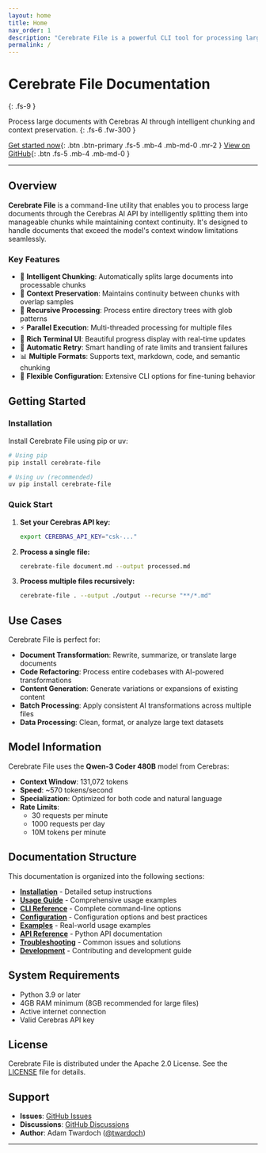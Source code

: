 ```yaml
---
layout: home
title: Home
nav_order: 1
description: "Cerebrate File is a powerful CLI tool for processing large documents with Cerebras AI"
permalink: /
---
```


# Cerebrate File Documentation
{: .fs-9 }

Process large documents with Cerebras AI through intelligent chunking and context preservation.
{: .fs-6 .fw-300 }

[Get started now](#getting-started){: .btn .btn-primary .fs-5 .mb-4 .mb-md-0 .mr-2 } [View on GitHub](https://github.com/twardoch/cerebrate-file){: .btn .fs-5 .mb-4 .mb-md-0 }

---

## Overview

**Cerebrate File** is a command-line utility that enables you to process large documents through the Cerebras AI API by intelligently splitting them into manageable chunks while maintaining context continuity. It's designed to handle documents that exceed the model's context window limitations seamlessly.

### Key Features

- 🧩 **Intelligent Chunking**: Automatically splits large documents into processable chunks
- 🔗 **Context Preservation**: Maintains continuity between chunks with overlap samples
- 📁 **Recursive Processing**: Process entire directory trees with glob patterns
- ⚡ **Parallel Execution**: Multi-threaded processing for multiple files
- 🎨 **Rich Terminal UI**: Beautiful progress display with real-time updates
- 🔄 **Automatic Retry**: Smart handling of rate limits and transient failures
- 📊 **Multiple Formats**: Supports text, markdown, code, and semantic chunking
- 🎯 **Flexible Configuration**: Extensive CLI options for fine-tuning behavior

## Getting Started

### Installation

Install Cerebrate File using pip or uv:

```bash
# Using pip
pip install cerebrate-file

# Using uv (recommended)
uv pip install cerebrate-file
```

### Quick Start

1. **Set your Cerebras API key:**
   ```bash
   export CEREBRAS_API_KEY="csk-..."
   ```

2. **Process a single file:**
   ```bash
   cerebrate-file document.md --output processed.md
   ```

3. **Process multiple files recursively:**
   ```bash
   cerebrate-file . --output ./output --recurse "**/*.md"
   ```

## Use Cases

Cerebrate File is perfect for:

- **Document Transformation**: Rewrite, summarize, or translate large documents
- **Code Refactoring**: Process entire codebases with AI-powered transformations
- **Content Generation**: Generate variations or expansions of existing content
- **Batch Processing**: Apply consistent AI transformations across multiple files
- **Data Processing**: Clean, format, or analyze large text datasets

## Model Information

Cerebrate File uses the **Qwen-3 Coder 480B** model from Cerebras:

- **Context Window**: 131,072 tokens
- **Speed**: ~570 tokens/second
- **Specialization**: Optimized for both code and natural language
- **Rate Limits**:
  - 30 requests per minute
  - 1000 requests per day
  - 10M tokens per minute

## Documentation Structure

This documentation is organized into the following sections:

- **[Installation](installation/)** - Detailed setup instructions
- **[Usage Guide](usage/)** - Comprehensive usage examples
- **[CLI Reference](cli-reference/)** - Complete command-line options
- **[Configuration](configuration/)** - Configuration options and best practices
- **[Examples](examples/)** - Real-world usage examples
- **[API Reference](api-reference/)** - Python API documentation
- **[Troubleshooting](troubleshooting/)** - Common issues and solutions
- **[Development](development/)** - Contributing and development guide

## System Requirements

- Python 3.9 or later
- 4GB RAM minimum (8GB recommended for large files)
- Active internet connection
- Valid Cerebras API key

## License

Cerebrate File is distributed under the Apache 2.0 License. See the [LICENSE](https://github.com/twardoch/cerebrate-file/blob/main/LICENSE) file for details.

## Support

- **Issues**: [GitHub Issues](https://github.com/twardoch/cerebrate-file/issues)
- **Discussions**: [GitHub Discussions](https://github.com/twardoch/cerebrate-file/discussions)
- **Author**: Adam Twardoch ([@twardoch](https://github.com/twardoch))

---

